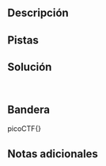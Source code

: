
## Descripción



## Pistas



## Solución

```python()


```

## Bandera
picoCTF{}

## Notas adicionales
